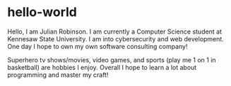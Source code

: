 # hello-world

Hello, I am Julian Robinson. I am currently a Computer Science student at Kennesaw State University.
I am into cybersecurity and web development. One day I hope to own my own software consulting company!

Superhero tv shows/movies, video games, and sports (play me 1 on 1 in basketball) are hobbies I enjoy. 
Overall I hope to learn a lot about programming and master my craft!
